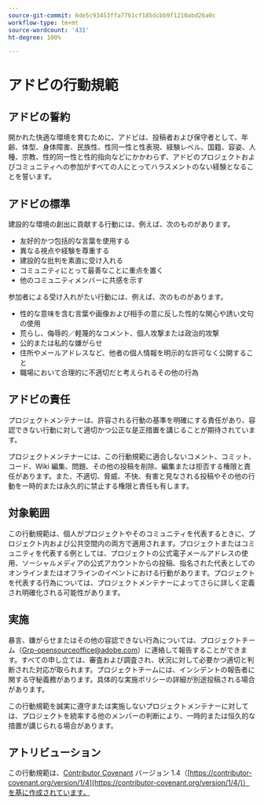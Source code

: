 ```yaml
---
source-git-commit: 6de5c93453ffa7761cf185dcbb9f1210abd26a0c
workflow-type: tm+mt
source-wordcount: '431'
ht-degree: 100%

---
```

# アドビの行動規範

## アドビの誓約

開かれた快適な環境を育むために、アドビは、投稿者および保守者として、年齢、体型、身体障害、民族性、性同一性と性表現、経験レベル、国籍、容姿、人種、宗教、性的同一性と性的指向などにかかわらず、アドビのプロジェクトおよびコミュニティへの参加がすべての人にとってハラスメントのない経験となることを誓います。

## アドビの標準

建設的な環境の創出に貢献する行動には、例えば、次のものがあります。

* 友好的かつ包括的な言葉を使用する
* 異なる視点や経験を尊重する
* 建設的な批判を素直に受け入れる
* コミュニティにとって最善なことに重点を置く
* 他のコミュニティメンバーに共感を示す

参加者による受け入れがたい行動には、例えば、次のものがあります。

* 性的な意味を含む言葉や画像および相手の意に反した性的な関心や誘い文句の使用
* 荒らし、侮辱的／軽蔑的なコメント、個人攻撃または政治的攻撃
* 公的または私的な嫌がらせ
* 住所やメールアドレスなど、他者の個人情報を明示的な許可なく公開すること
* 職場において合理的に不適切だと考えられるその他の行為

## アドビの責任

プロジェクトメンテナーは、許容される行動の基準を明確にする責任があり、容認できない行動に対して適切かつ公正な是正措置を講じることが期待されています。

プロジェクトメンテナーには、この行動規範に適合しないコメント、コミット、コード、Wiki 編集、問題、その他の投稿を削除、編集または拒否する権限と責任があります。また、不適切、脅威、不快、有害と見なされる投稿やその他の行動を一時的または永久的に禁止する権限と責任も有します。

## 対象範囲

この行動規範は、個人がプロジェクトやそのコミュニティを代表するときに、プロジェクト内および公共空間内の両方で適用されます。プロジェクトまたはコミュニティを代表する例としては、プロジェクトの公式電子メールアドレスの使用、ソーシャルメディアの公式アカウントからの投稿、指名された代表としてのオンラインまたはオフラインのイベントにおける行動があります。プロジェクトを代表する行為については、プロジェクトメンテナーによってさらに詳しく定義され明確化される可能性があります。

## 実施

暴言、嫌がらせまたはその他の容認できない行為については、プロジェクトチーム（Grp-opensourceoffice@adobe.com）に連絡して報告することができます。すべての申し立ては、審査および調査され、状況に対して必要かつ適切と判断された対応が取られます。プロジェクトチームには、インシデントの報告者に関する守秘義務があります。具体的な実施ポリシーの詳細が別途投稿される場合があります。

この行動規範を誠実に遵守または実施しないプロジェクトメンテナーに対しては、プロジェクトを統率する他のメンバーの判断により、一時的または恒久的な措置が講じられる場合があります。

## アトリビューション

この行動規範は、[Contributor Covenant](https://contributor-covenant.org) バージョン 1.4（[https://contributor-covenant.org/version/1/4](https://contributor-covenant.org/version/1/4/)）を基に作成されています。

